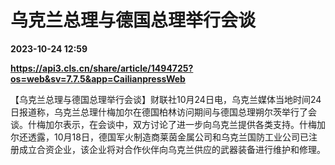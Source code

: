 # 乌克兰总理与德国总理举行会谈

**2023-10-24 12:59**

**https://api3.cls.cn/share/article/1494725?os=web&sv=7.7.5&app=CailianpressWeb**

【乌克兰总理与德国总理举行会谈】财联社10月24日电，乌克兰媒体当地时间24日报道称，乌克兰总理什梅加尔在德国柏林访问期间与德国总理朔尔茨举行了会谈。什梅加尔表示，在会谈中，双方讨论了进一步向乌克兰提供各类支持。什梅加尔还透露，10月18日，德国军火制造商莱茵金属公司和乌克兰国防工业公司已注册成立合资企业，该企业将对合作伙伴向乌克兰供应的武器装备进行维护和修理。